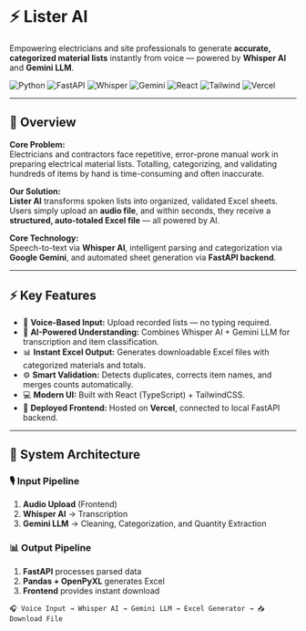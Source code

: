 # ⚡ Lister AI

Empowering electricians and site professionals to generate **accurate, categorized material lists** instantly from voice — powered by **Whisper AI** and **Gemini LLM**.

![Python](https://img.shields.io/badge/Python-3.10%2B-blue?logo=python)
![FastAPI](https://img.shields.io/badge/FastAPI-Async-green?logo=fastapi)
![Whisper](https://img.shields.io/badge/Whisper-AI_Speech_to_Text-8A2BE2?logo=openai)
![Gemini](https://img.shields.io/badge/Gemini-Google_LLM-yellow?logo=google)
![React](https://img.shields.io/badge/React-TypeScript-blue?logo=react)
![Tailwind](https://img.shields.io/badge/TailwindCSS-Design_System-38BDF8?logo=tailwindcss)
![Vercel](https://img.shields.io/badge/Vercel-Frontend_Hosting-black?logo=vercel)

---



## 📘 Overview

**Core Problem:**  
Electricians and contractors face repetitive, error-prone manual work in preparing electrical material lists. Totalling, categorizing, and validating hundreds of items by hand is time-consuming and often inaccurate.

**Our Solution:**  
**Lister AI** transforms spoken lists into organized, validated Excel sheets.  
Users simply upload an **audio file**, and within seconds, they receive a **structured, auto-totaled Excel file** — all powered by AI.

**Core Technology:**  
Speech-to-text via **Whisper AI**, intelligent parsing and categorization via **Google Gemini**, and automated sheet generation via **FastAPI backend**.

---

## ⚡ Key Features
- 🎤 **Voice-Based Input:** Upload recorded lists — no typing required.
- 🧠 **AI-Powered Understanding:** Combines Whisper AI + Gemini LLM for transcription and item classification.
- 📊 **Instant Excel Output:** Generates downloadable Excel files with categorized materials and totals.
- ⚙️ **Smart Validation:** Detects duplicates, corrects item names, and merges counts automatically.
- 💻 **Modern UI:** Built with React (TypeScript) + TailwindCSS.
- 🚀 **Deployed Frontend:** Hosted on **Vercel**, connected to local FastAPI backend.

---

## 🧩 System Architecture

### 🎙️ Input Pipeline
1. **Audio Upload** (Frontend)  
2. **Whisper AI** → Transcription  
3. **Gemini LLM** → Cleaning, Categorization, and Quantity Extraction  

### 📊 Output Pipeline
1. **FastAPI** processes parsed data  
2. **Pandas + OpenPyXL** generates Excel  
3. **Frontend** provides instant download  

```plaintext
🎧 Voice Input → Whisper AI → Gemini LLM → Excel Generator → 📥 Download File
